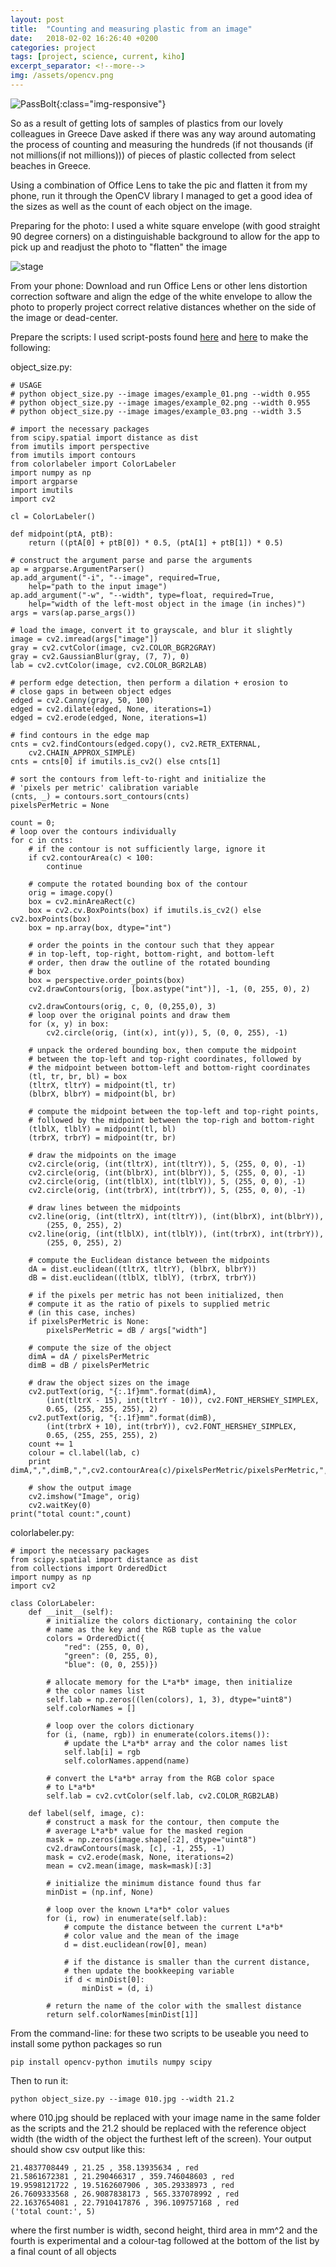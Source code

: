 ```yaml
---
layout: post
title:  "Counting and measuring plastic from an image"
date:   2018-02-02 16:26:40 +0200
categories: project
tags: [project, science, current, kiho]
excerpt_separator: <!--more-->
img: /assets/opencv.png
---
```

![PassBolt](/assets/opencv.png){:class="img-responsive"}

So as a result of getting lots of samples of plastics from our lovely colleagues in Greece Dave asked if there was any way around automating the process of counting and measuring the hundreds (if not thousands (if not millions(if not millions))) of pieces of plastic collected from select beaches in Greece.

Using a combination of Office Lens to take the pic and flatten it from my phone, run it through the OpenCV library I managed to get a good idea of the sizes as well as the count of each object on the image.

Preparing for the photo: I used a white square envelope (with good straight 90 degree corners) on a distinguishable background to allow for the app to pick up and readjust the photo to "flatten" the image

![stage](/assets/opencv00.jpg "stage")


From your phone: Download and run Office Lens or other lens distortion correction software and align the edge of the white envelope to allow the photo to properly project correct relative distances whether on the side of the image or dead-center.

Prepare the scripts: I used script-posts found [here](https://www.pyimagesearch.com/2016/03/28/measuring-size-of-objects-in-an-image-with-opencv/) and [here](https://www.pyimagesearch.com/2016/02/15/determining-object-color-with-opencv/) to make the following:

object_size.py:
```
# USAGE
# python object_size.py --image images/example_01.png --width 0.955
# python object_size.py --image images/example_02.png --width 0.955
# python object_size.py --image images/example_03.png --width 3.5

# import the necessary packages
from scipy.spatial import distance as dist
from imutils import perspective
from imutils import contours
from colorlabeler import ColorLabeler
import numpy as np
import argparse
import imutils
import cv2

cl = ColorLabeler()

def midpoint(ptA, ptB):
	return ((ptA[0] + ptB[0]) * 0.5, (ptA[1] + ptB[1]) * 0.5)

# construct the argument parse and parse the arguments
ap = argparse.ArgumentParser()
ap.add_argument("-i", "--image", required=True,
	help="path to the input image")
ap.add_argument("-w", "--width", type=float, required=True,
	help="width of the left-most object in the image (in inches)")
args = vars(ap.parse_args())

# load the image, convert it to grayscale, and blur it slightly
image = cv2.imread(args["image"])
gray = cv2.cvtColor(image, cv2.COLOR_BGR2GRAY)
gray = cv2.GaussianBlur(gray, (7, 7), 0)
lab = cv2.cvtColor(image, cv2.COLOR_BGR2LAB)

# perform edge detection, then perform a dilation + erosion to
# close gaps in between object edges
edged = cv2.Canny(gray, 50, 100)
edged = cv2.dilate(edged, None, iterations=1)
edged = cv2.erode(edged, None, iterations=1)

# find contours in the edge map
cnts = cv2.findContours(edged.copy(), cv2.RETR_EXTERNAL,
	cv2.CHAIN_APPROX_SIMPLE)
cnts = cnts[0] if imutils.is_cv2() else cnts[1]

# sort the contours from left-to-right and initialize the
# 'pixels per metric' calibration variable
(cnts, _) = contours.sort_contours(cnts)
pixelsPerMetric = None

count = 0;
# loop over the contours individually
for c in cnts:
	# if the contour is not sufficiently large, ignore it
	if cv2.contourArea(c) < 100:
		continue

	# compute the rotated bounding box of the contour
	orig = image.copy()
	box = cv2.minAreaRect(c)
	box = cv2.cv.BoxPoints(box) if imutils.is_cv2() else cv2.boxPoints(box)
	box = np.array(box, dtype="int")

	# order the points in the contour such that they appear
	# in top-left, top-right, bottom-right, and bottom-left
	# order, then draw the outline of the rotated bounding
	# box
	box = perspective.order_points(box)
	cv2.drawContours(orig, [box.astype("int")], -1, (0, 255, 0), 2)

	cv2.drawContours(orig, c, 0, (0,255,0), 3)
	# loop over the original points and draw them
	for (x, y) in box:
		cv2.circle(orig, (int(x), int(y)), 5, (0, 0, 255), -1)

	# unpack the ordered bounding box, then compute the midpoint
	# between the top-left and top-right coordinates, followed by
	# the midpoint between bottom-left and bottom-right coordinates
	(tl, tr, br, bl) = box
	(tltrX, tltrY) = midpoint(tl, tr)
	(blbrX, blbrY) = midpoint(bl, br)

	# compute the midpoint between the top-left and top-right points,
	# followed by the midpoint between the top-righ and bottom-right
	(tlblX, tlblY) = midpoint(tl, bl)
	(trbrX, trbrY) = midpoint(tr, br)

	# draw the midpoints on the image
	cv2.circle(orig, (int(tltrX), int(tltrY)), 5, (255, 0, 0), -1)
	cv2.circle(orig, (int(blbrX), int(blbrY)), 5, (255, 0, 0), -1)
	cv2.circle(orig, (int(tlblX), int(tlblY)), 5, (255, 0, 0), -1)
	cv2.circle(orig, (int(trbrX), int(trbrY)), 5, (255, 0, 0), -1)

	# draw lines between the midpoints
	cv2.line(orig, (int(tltrX), int(tltrY)), (int(blbrX), int(blbrY)),
		(255, 0, 255), 2)
	cv2.line(orig, (int(tlblX), int(tlblY)), (int(trbrX), int(trbrY)),
		(255, 0, 255), 2)

	# compute the Euclidean distance between the midpoints
	dA = dist.euclidean((tltrX, tltrY), (blbrX, blbrY))
	dB = dist.euclidean((tlblX, tlblY), (trbrX, trbrY))

	# if the pixels per metric has not been initialized, then
	# compute it as the ratio of pixels to supplied metric
	# (in this case, inches)
	if pixelsPerMetric is None:
		pixelsPerMetric = dB / args["width"]

	# compute the size of the object
	dimA = dA / pixelsPerMetric
	dimB = dB / pixelsPerMetric

	# draw the object sizes on the image
	cv2.putText(orig, "{:.1f}mm".format(dimA),
		(int(tltrX - 15), int(tltrY - 10)), cv2.FONT_HERSHEY_SIMPLEX,
		0.65, (255, 255, 255), 2)
	cv2.putText(orig, "{:.1f}mm".format(dimB),
		(int(trbrX + 10), int(trbrY)), cv2.FONT_HERSHEY_SIMPLEX,
		0.65, (255, 255, 255), 2)
	count += 1
	colour = cl.label(lab, c)
	print dimA,",",dimB,",",cv2.contourArea(c)/pixelsPerMetric/pixelsPerMetric,",",colour

	# show the output image
	cv2.imshow("Image", orig)
	cv2.waitKey(0)
print("total count:",count)
```

colorlabeler.py:
```
# import the necessary packages
from scipy.spatial import distance as dist
from collections import OrderedDict
import numpy as np
import cv2

class ColorLabeler:
	def __init__(self):
		# initialize the colors dictionary, containing the color
		# name as the key and the RGB tuple as the value
		colors = OrderedDict({
			"red": (255, 0, 0),
			"green": (0, 255, 0),
			"blue": (0, 0, 255)})

		# allocate memory for the L*a*b* image, then initialize
		# the color names list
		self.lab = np.zeros((len(colors), 1, 3), dtype="uint8")
		self.colorNames = []

		# loop over the colors dictionary
		for (i, (name, rgb)) in enumerate(colors.items()):
			# update the L*a*b* array and the color names list
			self.lab[i] = rgb
			self.colorNames.append(name)

		# convert the L*a*b* array from the RGB color space
		# to L*a*b*
		self.lab = cv2.cvtColor(self.lab, cv2.COLOR_RGB2LAB)

	def label(self, image, c):
		# construct a mask for the contour, then compute the
		# average L*a*b* value for the masked region
		mask = np.zeros(image.shape[:2], dtype="uint8")
		cv2.drawContours(mask, [c], -1, 255, -1)
		mask = cv2.erode(mask, None, iterations=2)
		mean = cv2.mean(image, mask=mask)[:3]

		# initialize the minimum distance found thus far
		minDist = (np.inf, None)

		# loop over the known L*a*b* color values
		for (i, row) in enumerate(self.lab):
			# compute the distance between the current L*a*b*
			# color value and the mean of the image
			d = dist.euclidean(row[0], mean)

			# if the distance is smaller than the current distance,
			# then update the bookkeeping variable
			if d < minDist[0]:
				minDist = (d, i)

		# return the name of the color with the smallest distance
		return self.colorNames[minDist[1]]
```

From the command-line: for these two scripts to be useable you need to install some python packages so run
```
pip install opencv-python imutils numpy scipy
```

Then to run it:
```
python object_size.py --image 010.jpg --width 21.2
```
where 010.jpg should be replaced with your image name in the same folder as the scripts and the 21.2 should be replaced with the reference object width (the width of the object the furthest left of the screen). Your output should show csv output like this:
```
21.4837708449 , 21.25 , 358.13935634 , red
21.5861672381 , 21.290466317 , 359.746048603 , red
19.9598121722 , 19.5162607906 , 305.29338973 , red
26.7609333568 , 26.9087838173 , 565.337078992 , red
22.1637654081 , 22.7910417876 , 396.109757168 , red
('total count:', 5)
```
where the first number is width, second height, third area in mm^2 and the fourth is experimental and a colour-tag followed at the bottom of the list by a final count of all objects